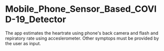 # Mobile_Phone_Sensor_Based_COVID-19_Detector
The app estimates the heartrate using phone's back camera and flash and repiratory rate using acceslerometer. Other symptops must be provided by the user as input.
